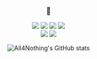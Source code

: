 <div align="center">

### 🔨
  <img src="https://img.shields.io/badge/Python-3776AB?style=for-the-badge&logo=python&logoColor=white"/></a>
  <img src="https://img.shields.io/badge/PyTorch-EE4C2C?style=for-the-badge&logo=pytorch&logoColor=FFFFFF"/></a>
  <img src="https://img.shields.io/badge/NumPy-013243?style=for-the-badge&logo=NumPy&logoColor=white"/></a>
  <img src="https://img.shields.io/badge/pandas-150458?style=for-the-badge&logo=pandas&logoColor=white"/></a><br>
  <img src="https://img.shields.io/badge/scikit_learn-F7931E?style=flat-square&logo=scikit-learn&logoColor=white"/></a>
  <img src="https://img.shields.io/badge/C-00599C?style=flat-square&logo=c&logoColor=white"/></a>
  
  ![All4Nothing's GitHub stats](https://github-readme-stats.vercel.app/api?username=All4Nothing&show_icons=true&theme=radical)

</div>

<!--
**All4Nothing/All4Nothing** is a ✨ _special_ ✨ repository because its `README.md` (this file) appears on your GitHub profile.

Here are some ideas to get you started:

- 🔭 I’m currently working on ...
- 🌱 I’m currently learning ...
- 👯 I’m looking to collaborate on ...
- 🤔 I’m looking for help with ...
- 💬 Ask me about ...
- 📫 How to reach me: ...
- 😄 Pronouns: ...
- ⚡ Fun fact: ...
-->
